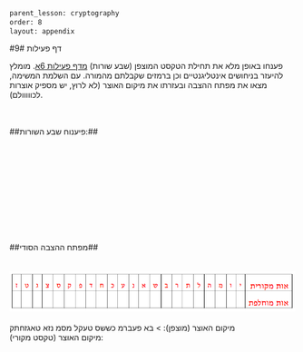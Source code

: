 ```
parent_lesson: cryptography
order: 8
layout: appendix
```

#דף פעילות 9#

פענחו באופן מלא את תחילת הטקסט המוצפן (שבע שורות) [מדף פעילות 6א](appendix-d.html ""). מומלץ להיעזר בניחושים אינטליגנטיים וכן ברמזים שקבלתם מהמורה. עם השלמת המשימה, מצאו את מפתח ההצבה ובעזרתו את מיקום האוצר (לא לרוץ, יש מספיק אוצרות לכווווולם). 


<br>
<br>
##פיענוח שבע השורות:##
<br>
<br>
<br>
<br>
<br>
<br>
<br>
<br>
<br>
<br>
<br>
<br>
##מפתח ההצבה הסודי##
<br>
<br>
<br>
<div id="container" align="center">
  <img src="img10.png" title=""/>
</div>
<br>
מיקום האוצר (מוצפן):
> בא פעברמ כששס טעקל מסמ נזא טאגזחתק

<br>
מיקום האוצר (טקסט מקורי): 
<br>
<br>
<br>
<br>